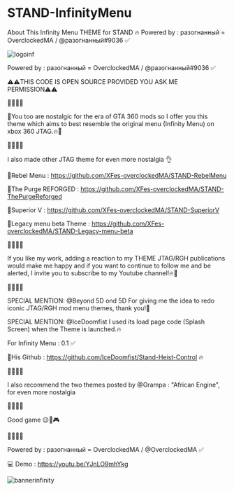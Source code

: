 # STAND-InfinityMenu
About This Infinity Menu THEME for STAND 🔥 Powered by : разогнанный = OverclockedMA / @разогнанный#9036 ✅

![logoinf](https://user-images.githubusercontent.com/130534944/232345757-e7b76a75-b436-4a20-881d-caa951b6fa2d.png)

Powered by : разогнанный = OverclockedMA / @разогнанный#9036 ✅

⚠️⚠️THIS CODE IS OPEN SOURCE PROVIDED YOU ASK ME PERMISSION⚠️⚠️

🚧🚧🚧🚧

💎You too are nostalgic for the era of GTA 360 mods so I offer you this theme which aims to best resemble the original menu 
(Infinity Menu) on xbox 360 JTAG.🔥🧨

🚧🚧🚧🚧

I also made other JTAG theme for even more nostalgia 👌

💎Rebel Menu : https://github.com/XFes-overclockedMA/STAND-RebelMenu

💎The Purge REFORGED : https://github.com/XFes-overclockedMA/STAND-ThePurgeReforged

💎Superior V : https://github.com/XFes-overclockedMA/STAND-SuperiorV

💎Legacy menu beta Theme : https://github.com/XFes-overclockedMA/STAND-Legacy-menu-beta

🚧🚧🚧🚧

If you like my work, adding a reaction to my THEME JTAG/RGH publications would make me happy 
and if you want to continue to follow me and be alerted, I invite you to subscribe to my Youtube channel!🔥🧨

🚧🚧🚧🚧

SPECIAL MENTION: @Beyond 5D ond 5D For giving me the idea to redo iconic JTAG/RGH mod menu themes, thank you!💪

SPECIAL MENTION: @IceDoomfist  I used its load page code (Splash Screen) when the Theme is launched.🔥

For Infinity Menu : 0.1 ✅

🌴His Github : https://github.com/IceDoomfist/Stand-Heist-Control 🔥

🚧🚧🚧🚧

I also recommend the two themes posted by @Grampa  : "African Engine", for even more nostalgia

🚧🚧🚧🚧

Good game 😉🚀🎮

🚧🚧🚧🚧

Powered by : разогнанный = OverclockedMA / @OverclockedMA ✅ 

💻 Demo : https://youtu.be/YJnLO9mhYkg

![bannerinfinity](https://user-images.githubusercontent.com/130534944/232345806-0440d013-384c-4ba8-b390-780ebb4b9786.png)

